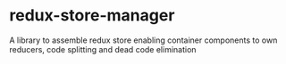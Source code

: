 # redux-store-manager

A library to assemble redux store enabling container components to own reducers, code splitting and dead code elimination

